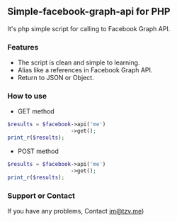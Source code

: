 ## Simple-facebook-graph-api for PHP
It's php simple script for calling to Facebook Graph API.

### Features
- The script is clean and simple to learning.
- Alias like a references in Facebook Graph API.
- Return to JSON or Object.

### How to use

- GET method
~~~php
$results = $facebook->api('me')
                    ->get();
print_r($results);
~~~

- POST method
~~~php
$results = $facebook->api('me')
                    ->get();
print_r($results);
~~~

### Support or Contact
If you have any problems, Contact im@tzv.me)